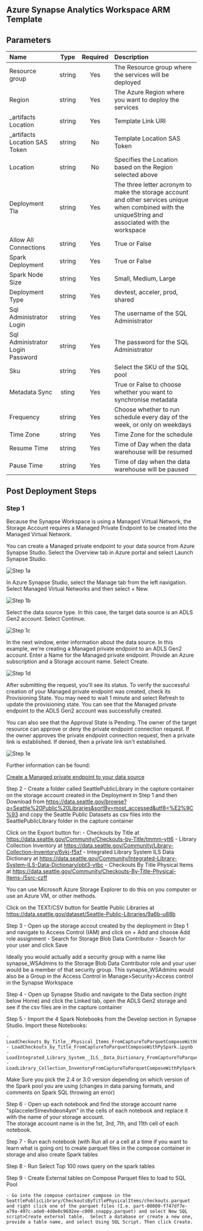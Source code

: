 ## Azure Synapse Analytics Workspace ARM Template

## Parameters

| Name | Type | Required | Description |
| :------------- | :----------: | :----------: | :------------- |
| Resource group | string | Yes | The Resource group where the services will be deployed |
| Region | string | Yes | The Azure Region where you want to deploy the services |
| _artifacts Location | string | Yes | Template Link URI |
| _artifacts Location SAS Token | string | No | Template Location SAS Token |
| Location | string | No | Specifies the Location based on the Region selected above |
| Deployment Tla | string | Yes | The three letter acronym to make the storage account and other services unique when combined with the uniqueString and associated with the workspace|
| Allow All Connections | string | Yes | True or False |
| Spark Deployment | string | Yes | True or False |
| Spark Node Size | string | Yes | Small, Medium, Large |
| Deployment Type | string | Yes | devtest, acceler, prod, shared |
| Sql Administrator Login | string | Yes | The username of the SQL Administrator | 
| Sql Administrator Login Password | string | Yes | The password for the SQL Administrator |
| Sku | string | Yes | Select the SKU of the SQL pool |
| Metadata Sync | sting | Yes | True or False to choose whether you want to synchronise metadata |
| Frequency | string | Yes | Choose whether to run schedule every day of the week, or only on weekdays |
| Time Zone | string | Yes | Time Zone for the schedule |
| Resume Time | string | Yes | Time of Day when the data warehouse will be resumed |
| Pause Time | string | Yes | Time of day when the data warehouse will be paused |


## Post Deployment Steps

### Step 1

Because the Synapse Workspace is using a Managed Virtual Network, the Storage Account requires a Managed Private Endpoint to be created into the Managed Virtual Network.

You can create a Managed private endpoint to your data source from Azure Synapse Studio. Select the Overview tab in Azure portal and select Launch Synapse Studio.

![Step 1a](https://raw.githubusercontent.com/datasnowman/azure-quickstart-templates/master/101-synapse-poc/images/1a.png)

In Azure Synapse Studio, select the Manage tab from the left navigation. Select Managed Virtual Networks and then select + New.

![Step 1b](https://raw.githubusercontent.com/Azure/azure-quickstart-templates/master/101-synapse-poc/images/10.png)

Select the data source type. In this case, the target data source is an ADLS Gen2 account. Select Continue.

![Step 1c](https://raw.githubusercontent.com/Azure/azure-quickstart-templates/master/101-synapse-poc/images/11.png)

In the next window, enter information about the data source. In this example, we're creating a Managed private endpoint to an ADLS Gen2 account. Enter a Name for the Managed private endpoint. Provide an Azure subscription and a Storage account name. Select Create.

![Step 1d](https://raw.githubusercontent.com/Azure/azure-quickstart-templates/master/101-synapse-poc/images/12.png)

After submitting the request, you'll see its status. To verify the successful creation of your Managed private endpoint was created, check its Provisioning State. You may need to wait 1 minute and select Refresh to update the provisioning state. You can see that the Managed private endpoint to the ADLS Gen2 account was successfully created.

You can also see that the Approval State is Pending. The owner of the target resource can approve or deny the private endpoint connection request. If the owner approves the private endpoint connection request, then a private link is established. If denied, then a private link isn't established.

![Step 1e](https://raw.githubusercontent.com/Azure/azure-quickstart-templates/master/101-synapse-poc/images/13.png)

Further information can be found:

[Create a Managed private endpoint to your data source](https://docs.microsoft.com/en-us/azure/synapse-analytics/security/how-to-create-managed-private-endpoints)

Step 2 - Create a folder called SeattlePublicLibrary in the capture container on the storage account created in the Deployment in Step 1 and then Download from https://data.seattle.gov/browse?q=Seattle%20Public%20Libraries&sortBy=most_accessed&utf8=%E2%9C%93 and copy the Seattle Public Datasets as csv files into the SeattlePublicLibrary folder in the capture container

Click on the Export button for: 
	- Checkouts by Title at https://data.seattle.gov/Community/Checkouts-by-Title/tmmm-ytt6
	- Library Collection Inventory at https://data.seattle.gov/Community/Library-Collection-Inventory/6vkj-f5xf
	- Integrated Library System ILS Data Dictionary at https://data.seattle.gov/Community/Integrated-Library-System-ILS-Data-Dictionary/pbt3-ytbc
	- Checkouts By Title Physical Items at https://data.seattle.gov/Community/Checkouts-By-Title-Physical-Items-/5src-czff

You can use Microsoft Azure Storage Explorer to do this on you computer or use an Azure VM, or other methods.

Click on the TEXT/CSV button for Seattle Public Libraries at https://data.seattle.gov/dataset/Seattle-Public-Libraries/9a6b-u88b

Step 3 - Open up the storage accout created by the deployment in Step 1 and navigate to Access Control (IAM) and click on + Add and choose Add role assignment
	- Search for Storage Blob Data Contributor
	- Search for your user and click Save

Ideally you would actually add a security group with a name like synapse_WSAdmins to the Storage Blob Data Contributor role and your user would be a member of that security group.  This synapse_WSAdmins would also be a Group in the Access Control in Manage>Security>Access control in the Synapse Workspace

Step 4 - Open up Synapse Studio and navigate to the Data section (right below Home) and click the Linked tab, open the ADLS Gen2 storage and see if the csv files are in the capture container

Step 5 - Import the 4 Spark Notebooks from the Develop section in Synapse Studio.  Import these Notebooks:

	- LoadCheckouts_By_Title__Physical_Items_FromCaptureToParquetComposeWithPySpark.ipynb
	- LoadCheckouts_by_Title_FromCaptureToParquetComposeWithPySpark.ipynb
	- LoadIntegrated_Library_System__ILS__Data_Dictionary_FromCaptureToParquetComposeWithPySpark.ipynb
	- LoadLibrary_Collection_InventoryFromCaptureToParquetComposeWithPySpark.ipynb

Make Sure you pick the 2.4 or 3.0 version depending on which version of the Spark pool you are using (changes in data parsing formats, and comments on Spark SQL throwing an error)

Step 6 - Open up each notebook and find the storage account name "splacceler5lmevhdeon4ym" in the cells of each notebook and replace it with the name of your storage account.  
             The storage account name is in the 1st, 3rd, 7th, and 11th cell of each notebook.  

Step 7 - Run each notebook (with Run all or a cell at a time if you want to learn what is going on) to create parquet files in the compose container in storage and also create Spark tables

Step 8 - Run Select Top 100 rows query on the spark tables

Step 9 - Create External tables on Compose Parquet files to load to SQL Pool

	- Go into the compose container compose in the SeattlePublicLibrary/CheckoutsByTitlePhysicalItems/checkouts.parquet and right click one of the parquet files (I.e. part-00000-f747df7e-a79a-497c-ade0-4d0e0c9692ee-c000.snappy.parquet) and select New SQL script>Create external table.  Select a database or create a new one, provide a table name, and select Using SQL Script. Then click Create.